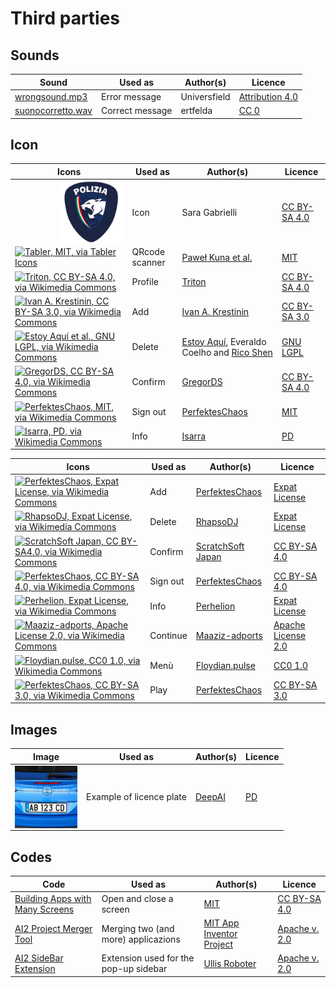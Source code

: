 # Third parties

## Sounds

| Sound | Used as | Author(s) | Licence |
| ----- | ------- | --------- | ------- |
| [wrongsound.mp3](https://freesound.org/s/730120/) | Error message | Universfield | [Attribution 4.0](https://creativecommons.org/licenses/by/4.0/) | si |
| [suonocorretto.wav](https://freesound.org/s/243701/) | Correct message |ertfelda | [CC 0](https://creativecommons.org/publicdomain/zero/1.0/) | si |

## Icon

| Icons | Used as | Author(s) | Licence |
| ----- | ------- | --------- | ------- |
| <a href="../code/qrcode/logo.svg"><img align="right" width="100" height="100" alt="GNU General Public License v. 3" src="../code/qrcode/logo.svg"></a> | Icon | Sara Gabrielli | [CC BY-SA 4.0](https://creativecommons.org/licenses/by-sa/4.0/) |
| [![Tabler, MIT, via Tabler Icons](https://upload.wikimedia.org/wikipedia/commons/thumb/3/35/Tabler-icons_qrcode.svg/100px-Tabler-icons_qrcode.svg.png)](https://tabler.io/icons/icon/qrcode) | QRcode scanner |  [Paweł Kuna et al.](https://github.com/tabler/tabler-icons) | [MIT](https://github.com/aws/mit-0) |
| [![Triton, CC BY-SA 4.0, via Wikimedia Commons](https://upload.wikimedia.org/wikipedia/commons/thumb/c/c0/Icone_wikipedia_RC_patrol_n.svg/100px-Icone_wikipedia_RC_patrol_n.svg.png)](https://commons.wikimedia.org/wiki/File:Icone_wikipedia_RC_patrol_n.svg) | Profile | [Triton](https://commons.wikimedia.org/wiki/User:Triton) | [CC BY-SA 4.0](https://creativecommons.org/licenses/by-sa/4.0/) |
| [![Ivan A. Krestinin, CC BY-SA 3.0, via Wikimedia Commons](https://upload.wikimedia.org/wikipedia/commons/thumb/c/c7/Pictogram_plus_blue.svg/100px-Pictogram_plus_blue.svg.png)](https://commons.wikimedia.org/wiki/File:Pictogram_plus_blue.svg) | Add | [Ivan A. Krestinin](https://commons.wikimedia.org/wiki/User_talk:Ivan_A._Krestinin) | [CC BY-SA 3.0](https://creativecommons.org/licenses/by-sa/3.0/) |
| [![Estoy Aquí et al., GNU LGPL, via Wikimedia Commons](https://upload.wikimedia.org/wikipedia/commons/thumb/9/99/Crystal_128_error.svg/100px-Crystal_128_error.svg.png)](https://commons.wikimedia.org/wiki/File:Crystal_128_error.svg) | Delete | [Estoy Aquí](https://commons.wikimedia.org/wiki/User:Estoy_Aquí), Everaldo Coelho and [Rico Shen](https://commons.wikimedia.org/wiki/User:BrockF5) | [GNU LGPL](https://www.gnu.org/licenses/lgpl-3.0.html) |
| [![GregorDS, CC BY-SA 4.0, via Wikimedia Commons](https://upload.wikimedia.org/wikipedia/commons/thumb/d/d0/CrystalClearActionApply.svg/100px-CrystalClearActionApply.svg.png)](https://commons.wikimedia.org/wiki/File:CrystalClearActionApply.svg) | Confirm | [GregorDS](https://commons.wikimedia.org/wiki/User:GregorDS) | [CC BY-SA 4.0](https://creativecommons.org/licenses/by-sa/4.0/) |
| [![PerfektesChaos, MIT, via Wikimedia Commons](https://upload.wikimedia.org/wikipedia/commons/thumb/3/3b/OOjs_UI_icon_logOut-ltr-progressive.svg/100px-OOjs_UI_icon_logOut-ltr-progressive.svg.png)](https://commons.wikimedia.org/wiki/File:OOjs_UI_icon_logOut-ltr-progressive.svg) | Sign out | [PerfektesChaos](https://commons.wikimedia.org/wiki/User:PerfektesChaos) | [MIT](https://github.com/aws/mit-0) |  
| [![Isarra, PD, via Wikimedia Commons](https://upload.wikimedia.org/wikipedia/commons/thumb/1/11/Blue_question_mark_icon.svg/100px-Blue_question_mark_icon.svg.png)](https://commons.wikimedia.org/wiki/File:Blue_question_mark_icon.svg) | Info | [Isarra](https://commons.wikimedia.org/wiki/User:Isarra) | [PD](https://creativecommons.org/public-domain/) |



| Icons | Used as | Author(s) | Licence |
| ----- | ------- | --------- | ------- |
| [![PerfektesChaos, Expat License, via Wikimedia Commons](https://upload.wikimedia.org/wikipedia/commons/thumb/0/06/OOjs_UI_icon_add.svg/100px-OOjs_UI_icon_add.svg.png)](https://commons.wikimedia.org/wiki/File:OOjs_UI_icon_add.svg) | Add | [PerfektesChaos](https://commons.wikimedia.org/wiki/User:PerfektesChaos) | [Expat License](https://commons.wikimedia.org/wiki/Category:Expat/MIT_License) |
| [![RhapsoDJ, Expat License, via Wikimedia Commons](https://upload.wikimedia.org/wikipedia/commons/thumb/9/9a/Icons8_flat_delete.svg/100px-Icons8_flat_delete.svg.png)](https://commons.wikimedia.org/wiki/File:Icons8_flat_delete.svg) | Delete | [RhapsoDJ](https://commons.wikimedia.org/wiki/User:RhapsoDJ) | [Expat License](https://commons.wikimedia.org/wiki/Category:Expat/MIT_License) |
| [![ScratchSoft Japan, CC BY-SA4.0, via Wikimedia Commons](https://upload.wikimedia.org/wikipedia/commons/thumb/2/25/Build_list_bullet_leaked.svg/100px-Build_list_bullet_leaked.svg.png)](https://commons.wikimedia.org/wiki/File:Build_list_bullet_leaked.svg) | Confirm | [ScratchSoft Japan](https://commons.wikimedia.org/wiki/User_talk:ScratchSoft_Japan) | [CC BY-SA 4.0](https://creativecommons.org/licenses/by-sa/4.0/) |
| [![PerfektesChaos, CC BY-SA 4.0, via Wikimedia Commons](https://upload.wikimedia.org/wikipedia/commons/thumb/8/8a/OOjs_UI_icon_logOut-ltr.svg/100px-OOjs_UI_icon_logOut-ltr.svg.png)](https://commons.wikimedia.org/wiki/File:OOjs_UI_icon_logOut-ltr.svg) | Sign out | [PerfektesChaos](https://commons.wikimedia.org/wiki/User:PerfektesChaos) | [CC BY-SA 4.0](https://creativecommons.org/licenses/by-sa/4.0/) |
| [![Perhelion, Expat License, via Wikimedia Commons](https://upload.wikimedia.org/wikipedia/commons/thumb/f/fd/OOjs_UI_icon_helpNotice-ltr.svg/100px-OOjs_UI_icon_helpNotice-ltr.svg.png)](https://commons.wikimedia.org/wiki/File:OOjs_UI_icon_helpNotice-ltr.svg) | Info | [Perhelion](https://commons.wikimedia.org/wiki/User:Perhelion) | [Expat License](https://commons.wikimedia.org/wiki/Category:Expat/MIT_License) |
| [![Maaziz-adports, Apache License 2.0, via Wikimedia Commons](https://upload.wikimedia.org/wikipedia/commons/thumb/9/95/Arrow-right-double-fill.svg/100px-Arrow-right-double-fill.svg.png)](https://commons.wikimedia.org/wiki/File:Arrow-right-double-fill.svg) | Continue | [Maaziz-adports](https://commons.wikimedia.org/w/index.php?title=User:Maaziz-adports&action=edit&redlink=1) | [Apache License 2.0](https://en.wikipedia.org/wiki/Apache_License) |
| [![Floydian.pulse, CC0 1.0, via Wikimedia Commons](https://upload.wikimedia.org/wikipedia/commons/thumb/8/81/Hamburger-.svg/100px-Hamburger-.svg.png)](https://commons.wikimedia.org/wiki/File:Hamburger-.svg) | Menù | [Floydian.pulse](https://commons.wikimedia.org/w/index.php?title=User:Floydian.pulse&action=edit&redlink=1) | [CC0 1.0](https://creativecommons.org/publicdomain/zero/1.0/deed.en) |
| [![PerfektesChaos, CC BY-SA 3.0, via Wikimedia Commons](https://upload.wikimedia.org/wikipedia/commons/thumb/6/64/OOjs_UI_icon_play-ltr.svg/100px-OOjs_UI_icon_play-ltr.svg.png)](https://commons.wikimedia.org/wiki/File:OOjs_UI_icon_play-ltr.svg) | Play | [PerfektesChaos](https://commons.wikimedia.org/wiki/User:PerfektesChaos) | [CC BY-SA 3.0](https://creativecommons.org/licenses/by-sa/3.0/deed.en) |

## Images
| Image | Used as | Author(s) | Licence |
| ----- | ------- | --------- | ------- |
| <a href="../code/images/plate_AB123CD.jpg"><img align="right" width="100" height="100" alt="GNU General Public License v. 3" src="../code/images/plate_AB123CD.jpg"></a> | Example of licence plate | [DeepAI](https://deepai.org/) | [PD](https://deepai.org/terms-of-service/terms-of-service) |  

## Codes

| Code | Used as | Author(s) | Licence |
| ----- | ------- | -------- | ------- |
| [Building Apps with Many Screens](https://ai2.appinventor.mit.edu/reference/other/manyscreens.html) | Open and close a screen | [MIT](https://web.mit.edu/) | [CC BY-SA 4.0](https://creativecommons.org/licenses/by-sa/4.0/) |
| [AI2 Project Merger Tool](https://github.com/mit-cml/appinventor-sources/raw/refs/heads/master/appinventor/aimerger/AI2MergerApp.jar) | Merging two (and more) applicazions | [ MIT App Inventor Project](https://github.com/mit-cml) | [Apache v. 2.0](https://www.apache.org/licenses/LICENSE-2.0) |
|[AI2 SideBar Extension](https://ullisroboterseite.de/android-AI2-SideBar-en.html) | Extension used for the pop-up sidebar | [Ullis Roboter](https://ullisroboterseite.de/index.html) | [Apache v. 2.0](https://www.apache.org/licenses/LICENSE-2.0)
